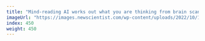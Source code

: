 ```yaml
---
title: "Mind-reading AI works out what you are thinking from brain scans"
imageUrl: "https://images.newscientist.com/wp-content/uploads/2022/10/14115545/SEI_128881388.jpg?width=600"
index: 450
weight: 450
---
```

